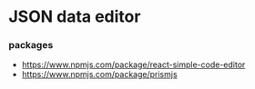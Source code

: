 # JSON data editor

### packages

-   https://www.npmjs.com/package/react-simple-code-editor
-   https://www.npmjs.com/package/prismjs
